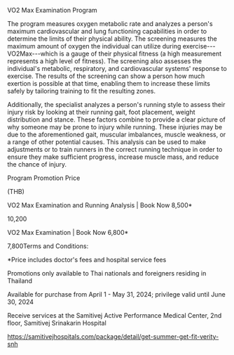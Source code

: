 VO2 Max Examination Program

The program measures oxygen metabolic rate and analyzes a person's
maximum cardiovascular and lung functioning capabilities in order to
determine the limits of their physical ability. The screening measures
the maximum amount of oxygen the individual can utilize during
exercise---VO2Max---which is a gauge of their physical fitness (a high
measurement represents a high level of fitness). The screening also
assesses the individual's metabolic, respiratory, and cardiovascular
systems' response to exercise. The results of the screening can show a
person how much exertion is possible at that time, enabling them to
increase these limits safely by tailoring training to fit the resulting
zones.

Additionally, the specialist analyzes a person's running style to assess
their injury risk by looking at their running gait, foot placement,
weight distribution and stance. These factors combine to provide a clear
picture of why someone may be prone to injury while running. These
injuries may be due to the aforementioned gait, muscular imbalances,
muscle weakness, or a range of other potential causes. This analysis can
be used to make adjustments or to train runners in the correct running
technique in order to ensure they make sufficient progress, increase
muscle mass, and reduce the chance of injury.

Program Promotion Price

(THB)

VO2 Max Examination and Running Analysis \| Book Now 8,500\*

10,200

VO2 Max Examination \| Book Now 6,800\*

7,800Terms and Conditions:

\*Price includes doctor's fees and hospital service fees

Promotions only available to Thai nationals and foreigners residing in
Thailand

Available for purchase from April 1 - May 31, 2024; privilege valid
until June 30, 2024

Receive services at the Samitivej Active Performance Medical Center, 2nd
floor, Samitivej Srinakarin Hospital

<https://samitivejhospitals.com/package/detail/get-summer-get-fit-verity-snh>
